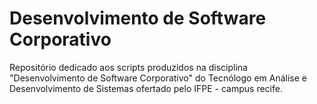 # Desenvolvimento de Software Corporativo

Repositório dedicado aos scripts produzidos na disciplina "Desenvolvimento de Software Corporativo" do Tecnólogo em Análise e Desenvolvimento de Sistemas ofertado pelo IFPE - campus recife.
